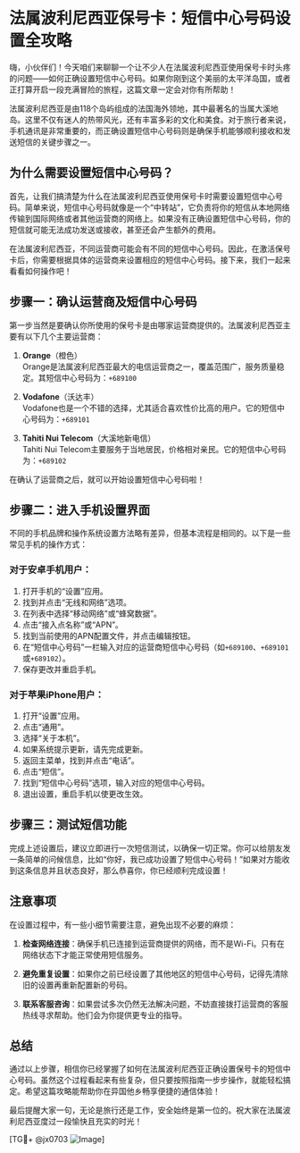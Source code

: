 # 法属波利尼西亚保号卡：短信中心号码设置全攻略

嗨，小伙伴们！今天咱们来聊聊一个让不少人在法属波利尼西亚使用保号卡时头疼的问题——如何正确设置短信中心号码。如果你刚到这个美丽的太平洋岛国，或者正打算开启一段充满冒险的旅程，这篇文章一定会对你有所帮助！

法属波利尼西亚是由118个岛屿组成的法国海外领地，其中最著名的当属大溪地岛。这里不仅有迷人的热带风光，还有丰富多彩的文化和美食。对于旅行者来说，手机通讯是非常重要的，而正确设置短信中心号码则是确保手机能够顺利接收和发送短信的关键步骤之一。

## 为什么需要设置短信中心号码？

首先，让我们搞清楚为什么在法属波利尼西亚使用保号卡时需要设置短信中心号码。简单来说，短信中心号码就像是一个“中转站”，它负责将你的短信从本地网络传输到国际网络或者其他运营商的网络上。如果没有正确设置短信中心号码，你的短信就可能无法成功发送或接收，甚至还会产生额外的费用。

在法属波利尼西亚，不同运营商可能会有不同的短信中心号码。因此，在激活保号卡后，你需要根据具体的运营商来设置相应的短信中心号码。接下来，我们一起来看看如何操作吧！

## 步骤一：确认运营商及短信中心号码

第一步当然是要确认你所使用的保号卡是由哪家运营商提供的。法属波利尼西亚主要有以下几个主要运营商：

1. **Orange**（橙色）  
   Orange是法属波利尼西亚最大的电信运营商之一，覆盖范围广，服务质量稳定。其短信中心号码为：`+689100`

2. **Vodafone**（沃达丰）  
   Vodafone也是一个不错的选择，尤其适合喜欢性价比高的用户。它的短信中心号码为：`+689101`

3. **Tahiti Nui Telecom**（大溪地新电信）  
   Tahiti Nui Telecom主要服务于当地居民，价格相对亲民。它的短信中心号码为：`+689102`

在确认了运营商之后，就可以开始设置短信中心号码啦！

## 步骤二：进入手机设置界面

不同的手机品牌和操作系统设置方法略有差异，但基本流程是相同的。以下是一些常见手机的操作方式：

### 对于安卓手机用户：
1. 打开手机的“设置”应用。
2. 找到并点击“无线和网络”选项。
3. 在列表中选择“移动网络”或“蜂窝数据”。
4. 点击“接入点名称”或“APN”。
5. 找到当前使用的APN配置文件，并点击编辑按钮。
6. 在“短信中心号码”一栏输入对应的运营商短信中心号码（如`+689100`、`+689101`或`+689102`）。
7. 保存更改并重启手机。

### 对于苹果iPhone用户：
1. 打开“设置”应用。
2. 点击“通用”。
3. 选择“关于本机”。
4. 如果系统提示更新，请先完成更新。
5. 返回主菜单，找到并点击“电话”。
6. 点击“短信”。
7. 找到“短信中心号码”选项，输入对应的短信中心号码。
8. 退出设置，重启手机以使更改生效。

## 步骤三：测试短信功能

完成上述设置后，建议立即进行一次短信测试，以确保一切正常。你可以给朋友发一条简单的问候信息，比如“你好，我已成功设置了短信中心号码！”如果对方能收到这条信息并且状态良好，那么恭喜你，你已经顺利完成设置！

## 注意事项

在设置过程中，有一些小细节需要注意，避免出现不必要的麻烦：

1. **检查网络连接**：确保手机已连接到运营商提供的网络，而不是Wi-Fi。只有在网络状态下才能正常使用短信服务。
   
2. **避免重复设置**：如果你之前已经设置了其他地区的短信中心号码，记得先清除旧的设置再重新配置新的号码。

3. **联系客服咨询**：如果尝试多次仍然无法解决问题，不妨直接拨打运营商的客服热线寻求帮助。他们会为你提供更专业的指导。

## 总结

通过以上步骤，相信你已经掌握了如何在法属波利尼西亚正确设置保号卡的短信中心号码。虽然这个过程看起来有些复杂，但只要按照指南一步步操作，就能轻松搞定。希望这篇攻略能帮助你在异国他乡畅享便捷的通信体验！

最后提醒大家一句，无论是旅行还是工作，安全始终是第一位的。祝大家在法属波利尼西亚度过一段愉快且充实的时光！  

[TG💪+ @jx0703 ![Image](https://github.com/user-attachments/assets/dbca1d08-cadb-493c-b0ec-ad6f7a83f270)]